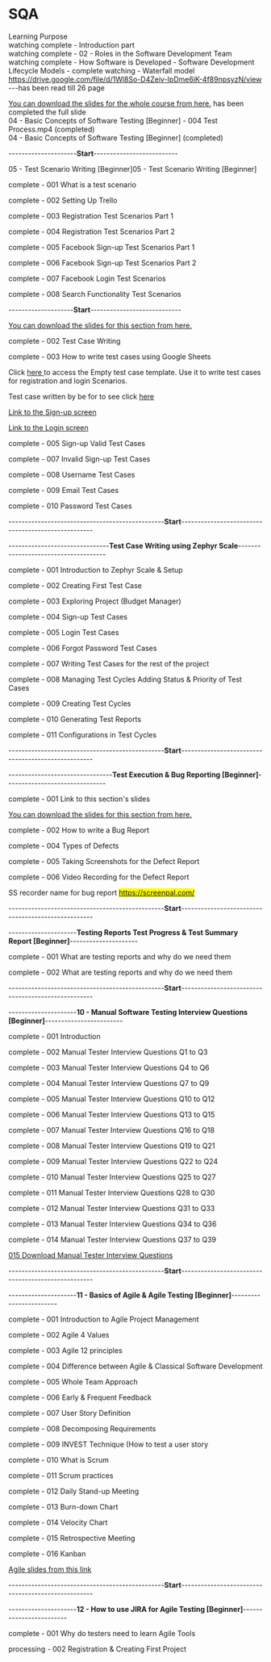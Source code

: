 # SQA
Learning Purpose <br>
watching complete - Introduction part <br>
watching complete - 02 - Roles in the Software Development Team <br>
watching complete - How Software is Developed - Software Development Lifecycle Models - complete watching - Waterfall model <br>
https://drive.google.com/file/d/1Wl8So-D4Zeiv-IpDme6iK-4f89npsyzN/view <br>
---has been read till 26 page <br>

<a href="https://drive.google.com/file/d/1wI6gKheu-X7pE-L4C-H3jlS4NPeiJ1c9/view"> You can download the slides for the whole course from here.</a>
has been completed the full slide <br>
04 - Basic Concepts of Software Testing [Beginner] - 004 Test Process.mp4 (completed) <br>
04 - Basic Concepts of Software Testing [Beginner] (completed) <br>

<p>---------------------<b>Start</b>--------------------------</p>
<p>05 - Test Scenario Writing [Beginner]05 - Test Scenario Writing [Beginner]</p>
<p>complete - 001 What is a test scenario</p>
<p>complete - 002 Setting Up Trello</p>
<p>complete - 003 Registration Test Scenarios  Part 1</p>
<p>complete - 004 Registration Test Scenarios  Part 2</p>
<p>complete - 005 Facebook Sign-up Test Scenarios  Part 1</p>
<p>complete - 006 Facebook Sign-up Test Scenarios  Part 2</p>
<p>complete - 007 Facebook Login Test Scenarios</p>
<p>complete - 008 Search Functionality Test Scenarios</p>

<p>--------------------<b>Start</b>----------------------------</p>
<p><a href = "https://drive.google.com/file/d/1unZFkLBQnkF0y0zeqXHxWjjjKKcpclwK/view" >You can download the slides for this section from here.</a></p>
<p>complete - 002 Test Case Writing</p>
<p>complete - 003 How to write test cases using Google Sheets</p>

<p>Click <a href = "https://docs.google.com/spreadsheets/d/1qmSL0UPu3DhXAwoF1VLUZqG4nqU2Jct3K_7GxJPgxnE/edit"> here </a> to access the Empty test case template. Use it to write test cases for registration and login Scenarios. </p>

<p> Test case written by be for to see click <a href="https://docs.google.com/spreadsheets/d/1Zuh7CAwBU8uzzb3fQrSqccwsyTCKaH4lx1tZp6O2Drc/edit#gid=0" >here</a></p>

<p> <a href="https://ibb.co/VHMJ4Bm">Link to the Sign-up screen  </a> </p>
<p> <a href="https://ibb.co/fNjwsFp">Link to the Login screen  </a> </p>

<p>complete - 005 Sign-up Valid Test Cases</p>
<p>complete - 007 Invalid Sign-up Test Cases</p>
<p>complete - 008 Username Test Cases</p>
<p>complete - 009 Email Test Cases</p>
<p>complete - 010 Password Test Cases</p>

<p>------------------------------------------------<b>Start</b>---------------------------------------------------</p>
<p>-------------------------------<b>Test Case Writing using Zephyr Scale</b>-------------------------------------</p>

<p>complete - 001 Introduction to Zephyr Scale & Setup</p>
<p>complete - 002 Creating First Test Case</p>
<p>complete - 003 Exploring Project (Budget Manager)</p>
<p>complete - 004 Sign-up Test Cases</p>
<p>complete - 005 Login Test Cases</p>
<p>complete - 006 Forgot Password Test Cases</p>
<p>complete - 007 Writing Test Cases for the rest of the project</p>
<p>complete - 008 Managing Test Cycles Adding Status & Priority of Test Cases</p>
<p>complete - 009 Creating Test Cycles</p>
<p>complete - 010 Generating Test Reports</p>
<p>complete - 011 Configurations in Test Cycles</p>

<p>------------------------------------------------<b>Start</b>---------------------------------------------------</p>
<p>--------------------------------<b>Test Execution & Bug Reporting [Beginner]</b>-------------------------------</p>
<p>complete - 001 Link to this section's slides</p>
<p><a href="https://drive.google.com/file/d/1sLrtoQscr9A7P4h-xW1d8duGsWucy6JQ/view">You can download the slides for this section from here.</a></p>
<p>complete - 002 How to write a Bug Report</p>
<p>complete - 004 Types of Defects</p>
<p>complete - 005 Taking Screenshots for the Defect Report</p>
<p>complete - 006 Video Recording for the Defect Report</p>
<p>SS recorder name for bug report <mark><a href="https://screencast-o-matic.com">https://screenpal.com/</a></mark></p>

<p>------------------------------------------------<b>Start</b>---------------------------------------------------</p>
<p>---------------------<b>Testing Reports Test Progress & Test Summary Report [Beginner]</b>---------------------</p>
<p>complete - 001 What are testing reports and why do we need them</p>
<p>complete - 002 What are testing reports and why do we need them</p>

<p>------------------------------------------------<b>Start</b>---------------------------------------------------</p>
<p>---------------------<b>10 - Manual Software Testing Interview Questions [Beginner]</b>------------------------</p>
<p>complete - 001 Introduction</p>
<p>complete - 002 Manual Tester Interview Questions  Q1 to Q3</p>
<p>complete - 003 Manual Tester Interview Questions  Q4 to Q6</p>
<p>complete - 004 Manual Tester Interview Questions  Q7 to Q9</p>
<p>complete - 005 Manual Tester Interview Questions  Q10 to Q12</p>
<p>complete - 006 Manual Tester Interview Questions  Q13 to Q15</p>
<p>complete - 007 Manual Tester Interview Questions  Q16 to Q18</p>
<p>complete - 008 Manual Tester Interview Questions  Q19 to Q21</p>
<p>complete - 009 Manual Tester Interview Questions  Q22 to Q24</p>
<p>complete - 010 Manual Tester Interview Questions  Q25 to Q27</p>
<p>complete - 011 Manual Tester Interview Questions  Q28 to Q30</p>
<p>complete - 012 Manual Tester Interview Questions  Q31 to Q33</p>
<p>complete - 013 Manual Tester Interview Questions  Q34 to Q36</p>
<p>complete - 014 Manual Tester Interview Questions  Q37 to Q39</p>
<a href = "https://drive.google.com/file/d/1p2xNDIfGvsvU_7pT1hcpp1hIwtRPaae6/view"> 015 Download Manual Tester Interview Questions</a>


<p>------------------------------------------------<b>Start</b>---------------------------------------------------</p>
<p>---------------------<b>11 - Basics of Agile & Agile Testing [Beginner]</b>------------------------</p>
<p>complete - 001 Introduction to Agile Project Management</p>
<p>complete - 002 Agile 4 Values</p>
<p>complete - 003 Agile 12 principles</p>
<p>complete - 004 Difference between Agile & Classical Software Development</p>
<p>complete - 005 Whole Team Approach</p>
<p>complete - 006 Early & Frequent Feedback</p>
<p>complete - 007 User Story Definition</p>
<p>complete - 008 Decomposing Requirements</p>
<p>complete - 009 INVEST Technique (How to test a user story</p>
<p>complete - 010 What is Scrum</p>
<p>complete - 011 Scrum practices</p>
<p>complete - 012 Daily Stand-up Meeting</p>
<p>complete - 013 Burn-down Chart</p>
<p>complete - 014 Velocity Chart</p>
<p>complete - 015 Retrospective Meeting</p>
<p>complete - 016 Kanban</p>
<a href = "https://onedrive.live.com/?authkey=%21AOHY7F1DUw%5Fu2o0&id=1164DD8150B91EA3%212844&cid=1164DD8150B91EA3&parId=root&parQt=sharedby&parCid=B5A17B6C6BF925BB&o=OneUp">Agile slides from this link</a>

<p>------------------------------------------------<b>Start</b>---------------------------------------------------</p>
<p>---------------------<b>12 - How to use JIRA for Agile Testing [Beginner]</b>------------------------</p>
<p>complete - 001 Why do testers need to learn Agile Tools</p>
<p>processing - 002 Registration & Creating First Project</p>

